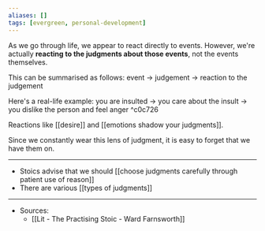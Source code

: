 ```yaml
---
aliases: []
tags: [evergreen, personal-development]
---
```

As we go through life, we appear to react directly to events. 
However, we're actually **reacting to the judgments about those events**, not the events themselves.

This can be summarised as follows:
event -> judgement -> reaction to the judgement

Here's a real-life example:
you are insulted -> you care about the insult -> you dislike the person and feel anger ^c0c726

Reactions like [[desire]] and [[emotions shadow your judgments]].

Since we constantly wear this lens of judgment, it is easy to forget that we have them on. 

---
- Stoics advise that we should [[choose judgments carefully through patient use of reason]]
- There are various [[types of judgments]]



---
- Sources:
	- [[Lit  - The Practising Stoic - Ward Farnsworth]]



